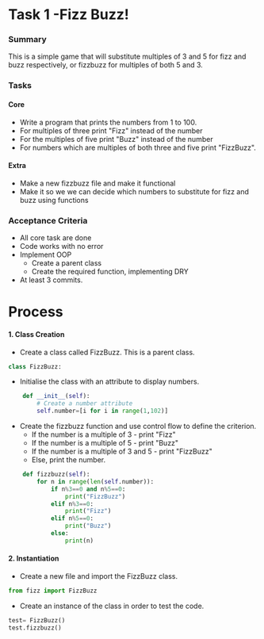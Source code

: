 # Task 1 -Fizz Buzz!

### Summary
This is a simple game that will substitute multiples of 3 and 5 for fizz and buzz respectively, or fizzbuzz for multiples of both 5 and 3.

### Tasks

#### Core
* Write a program that prints the numbers from 1 to 100.
* For multiples of three print "Fizz" instead of the number
* For the multiples of five print "Buzz" instead of the number
* For numbers which are multiples of both three and five print "FizzBuzz".

#### Extra
* Make a new fizzbuzz file and make it functional
* Make it so we we can decide which numbers to substitute for fizz and buzz using functions


### Acceptance Criteria
* All core task are done
* Code works with no error
* Implement OOP
  * Create a parent class 
  * Create the required function, implementing DRY
* At least 3 commits.


# Process
#### 1. Class Creation
* Create a class called FizzBuzz. This is a parent class.
```python
class FizzBuzz:
```

* Initialise the class with an attribute to display numbers. 
```python
    def __init__(self):
        # Create a number attribute
        self.number=[i for i in range(1,102)]
```

* Create the fizzbuzz function and use control flow to define the criterion.
  * If the number is a multiple of 3 - print "Fizz"
  * If the number is a multiple of 5 - print "Buzz"
  * If the number is a multiple of 3 and 5 - print "FizzBuzz"
  * Else, print the number. 
```python
    def fizzbuzz(self):
        for n in range(len(self.number)):
            if n%3==0 and n%5==0:
                print("FizzBuzz")
            elif n%3==0:
                print("Fizz")
            elif n%5==0:
                print("Buzz")
            else:
                print(n)
```
#### 2. Instantiation
* Create a new file and import the FizzBuzz class.
```python
from fizz import FizzBuzz
```

* Create an instance of the class in order to test the code.
```python
test= FizzBuzz()
test.fizzbuzz()
```


